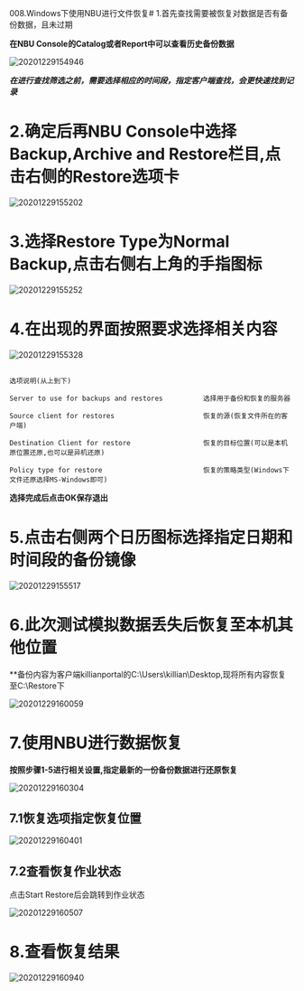 008.Windows下使用NBU进行文件恢复# 1.首先查找需要被恢复对数据是否有备份数据，且未过期

**在NBU Console的Catalog或者Report中可以查看历史备份数据**

![20201229154946](https://raw.githubusercontent.com/KillianQi/KillianQi-Killian-Private-Image/main/img/20201229154946.png)


***在进行查找筛选之前，需要选择相应的时间段，指定客户端查找，会更快速找到记录***


# 2.确定后再NBU Console中选择Backup,Archive and Restore栏目,点击右侧的Restore选项卡

![20201229155202](https://raw.githubusercontent.com/KillianQi/KillianQi-Killian-Private-Image/main/img/20201229155202.png)


# 3.选择Restore Type为Normal Backup,点击右侧右上角的手指图标

![20201229155252](https://raw.githubusercontent.com/KillianQi/KillianQi-Killian-Private-Image/main/img/20201229155252.png)


# 4.在出现的界面按照要求选择相关内容

![20201229155328](https://raw.githubusercontent.com/KillianQi/KillianQi-Killian-Private-Image/main/img/20201229155328.png)


```

选项说明(从上到下)

Server to use for backups and restores          选择用于备份和恢复的服务器

Source client for restores                      恢复的源(恢复文件所在的客户端)

Destination Client for restore                  恢复的目标位置(可以是本机原位置还原,也可以是异机还原)

Policy type for restore                         恢复的策略类型(Windows下文件还原选择MS-Windows即可)

```

**选择完成后点击OK保存退出**

# 5.点击右侧两个日历图标选择指定日期和时间段的备份镜像

![20201229155517](https://raw.githubusercontent.com/KillianQi/KillianQi-Killian-Private-Image/main/img/20201229155517.png)


# 6.此次测试模拟数据丢失后恢复至本机其他位置

**备份内容为客户端killianportal的C:\Users\killian\Desktop\,现将所有内容恢复至C:\Restore下

![20201229160059](https://raw.githubusercontent.com/KillianQi/KillianQi-Killian-Private-Image/main/img/20201229160059.png)


# 7.使用NBU进行数据恢复

**按照步骤1-5进行相关设置,指定最新的一份备份数据进行还原恢复**

![20201229160304](https://raw.githubusercontent.com/KillianQi/KillianQi-Killian-Private-Image/main/img/20201229160304.png)


## 7.1恢复选项指定恢复位置

![20201229160401](https://raw.githubusercontent.com/KillianQi/KillianQi-Killian-Private-Image/main/img/20201229160401.png)


## 7.2查看恢复作业状态

点击Start Restore后会跳转到作业状态

![20201229160507](https://raw.githubusercontent.com/KillianQi/KillianQi-Killian-Private-Image/main/img/20201229160507.png)


# 8.查看恢复结果

![20201229160940](https://raw.githubusercontent.com/KillianQi/KillianQi-Killian-Private-Image/main/img/20201229160940.png)
